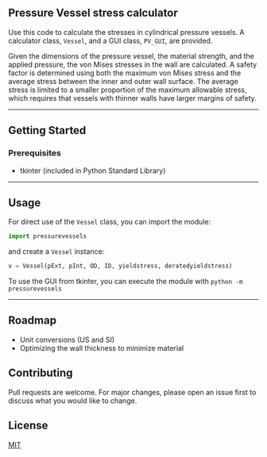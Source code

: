 ## Pressure Vessel stress calculator

Use this code to calculate the stresses in cylindrical pressure vessels. A calculator class, `Vessel`, and a GUI class, `PV_GUI`, are provided.

Given the dimensions of the pressure vessel, the material strength, and the applied pressure, the von Mises stresses in the wall are calculated. A safety factor is determined using both the maximum von Mises stress and the average stress between the inner and outer wall surface. The average stress is limited to a smaller proportion of the maximum allowable stress, which requires that vessels with thinner walls have larger margins of safety.
___
## Getting Started

### Prerequisites

* tkinter (included in Python Standard Library)

___
## Usage
For direct use of the `Vessel` class, you can import the module:
```python
import pressurevessels
```
and create a `Vessel` instance:
```python
v = Vessel(pExt, pInt, OD, ID, yieldstress, deratedyieldstress)
```

To use the GUI from tkinter, you can execute the module with 
`python -m pressurevessels`
___
## Roadmap
* Unit conversions (US and SI)
* Optimizing the wall thickness to minimize material
## Contributing
Pull requests are welcome. For major changes, please open an issue first to discuss what you would like to change.

## License
[MIT](https://choosealicense.com/licenses/mit/)
